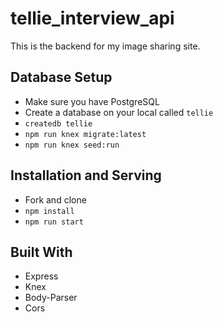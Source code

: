# tellie_interview_api

This is the backend for my image sharing site.

## Database Setup
- Make sure you have PostgreSQL
- Create a database on your local called `tellie`
- `createdb tellie`
- `npm run knex migrate:latest`
- `npm run knex seed:run`

## Installation and Serving
- Fork and clone
- `npm install`
- `npm run start`

## Built With
<ul>
  <li>Express
</li>
  <li>Knex</li>
  <li>Body-Parser</li>
  <li>Cors</li>
  </ul>
